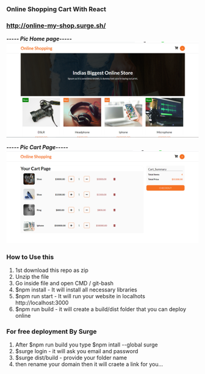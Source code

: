### Online Shopping Cart With React

### http://online-my-shop.surge.sh/

_**----- Pic Home page-----**_<br />
![input](imag/cart1.png)

_**----- Pic Cart Page-----**_<br />
![input](imag/cart2.png)

### How to Use this
1. 1st download this repo as zip
2. Unzip the file 
3. Go inside file and open CMD / git-bash
4. $npm install - It will install all necessary libraries
5. $npm run start - It will run your website in localhots  http://localhost:3000
6. $npm run build - it will create a build/dist folder that you can deploy online

### For free deployment By Surge
1. After $npm run build you type $npm intall --global surge
2. $surge login - it will ask you email and password
3. $surge dist/build - provide your folder name
4. then rename your domain then it will craete a link for you...
